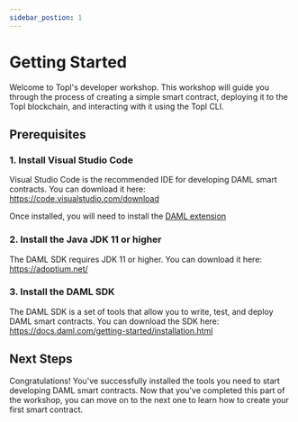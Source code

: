 ```yaml
---
sidebar_postion: 1
---
```


# Getting Started

Welcome to Topl's developer workshop. This workshop will guide you through the process of creating a simple smart contract, deploying it to the Topl blockchain, and interacting with it using the Topl CLI.

## Prerequisites

### 1. Install Visual Studio Code

Visual Studio Code is the recommended IDE for developing DAML smart contracts. You can download it here: https://code.visualstudio.com/download

Once installed, you will need to install the [DAML extension](https://marketplace.visualstudio.com/items?itemName=DigitalAssetHoldingsLLC.daml)

### 2. Install the Java JDK 11 or higher

The DAML SDK requires JDK 11 or higher. You can download it here: https://adoptium.net/

### 3. Install the DAML SDK

The DAML SDK is a set of tools that allow you to write, test, and deploy DAML smart contracts. You can download the SDK here: https://docs.daml.com/getting-started/installation.html


## Next Steps

Congratulations! You've successfully installed the tools you need to start developing DAML smart contracts. Now that you've completed this part of the workshop, you can move on to the next one to learn how to create your first smart contract.